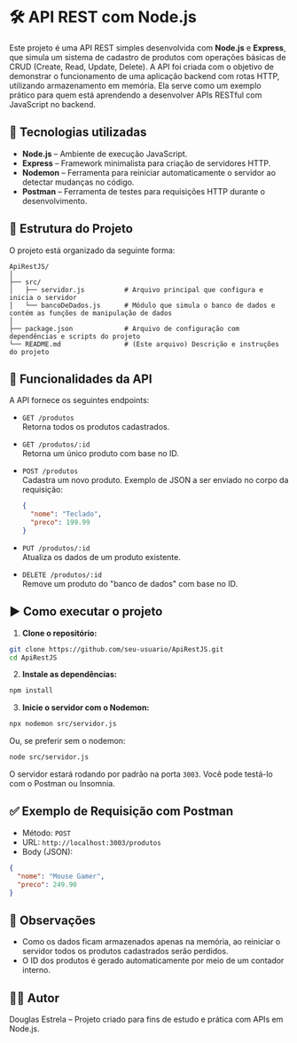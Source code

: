 
# 🛠️ API REST com Node.js

Este projeto é uma API REST simples desenvolvida com **Node.js** e **Express**, que simula um sistema de cadastro de produtos com operações básicas de CRUD (Create, Read, Update, Delete). A API foi criada com o objetivo de demonstrar o funcionamento de uma aplicação backend com rotas HTTP, utilizando armazenamento em memória. Ela serve como um exemplo prático para quem está aprendendo a desenvolver APIs RESTful com JavaScript no backend.

## 🚀 Tecnologias utilizadas

- **Node.js** – Ambiente de execução JavaScript.
- **Express** – Framework minimalista para criação de servidores HTTP.
- **Nodemon** – Ferramenta para reiniciar automaticamente o servidor ao detectar mudanças no código.
- **Postman** – Ferramenta de testes para requisições HTTP durante o desenvolvimento.

## 📁 Estrutura do Projeto

O projeto está organizado da seguinte forma:

```
ApiRestJS/
│
├── src/
│   ├── servidor.js          # Arquivo principal que configura e inicia o servidor
│   └── bancoDeDados.js      # Módulo que simula o banco de dados e contém as funções de manipulação de dados
│
├── package.json             # Arquivo de configuração com dependências e scripts do projeto
└── README.md                # (Este arquivo) Descrição e instruções do projeto
```

## 🔧 Funcionalidades da API

A API fornece os seguintes endpoints:

- `GET /produtos`  
  Retorna todos os produtos cadastrados.

- `GET /produtos/:id`  
  Retorna um único produto com base no ID.

- `POST /produtos`  
  Cadastra um novo produto. Exemplo de JSON a ser enviado no corpo da requisição:
  ```json
  {
    "nome": "Teclado",
    "preco": 199.99
  }
  ```

- `PUT /produtos/:id`  
  Atualiza os dados de um produto existente.

- `DELETE /produtos/:id`  
  Remove um produto do "banco de dados" com base no ID.

## ▶️ Como executar o projeto

1. **Clone o repositório:**

```bash
git clone https://github.com/seu-usuario/ApiRestJS.git
cd ApiRestJS
```

2. **Instale as dependências:**

```bash
npm install
```

3. **Inicie o servidor com o Nodemon:**

```bash
npx nodemon src/servidor.js
```

Ou, se preferir sem o nodemon:

```bash
node src/servidor.js
```

O servidor estará rodando por padrão na porta `3003`. Você pode testá-lo com o Postman ou Insomnia.

## ✅ Exemplo de Requisição com Postman

- Método: `POST`  
- URL: `http://localhost:3003/produtos`  
- Body (JSON):
```json
{
  "nome": "Mouse Gamer",
  "preco": 249.90
}
```

## 📌 Observações

- Como os dados ficam armazenados apenas na memória, ao reiniciar o servidor todos os produtos cadastrados serão perdidos.
- O ID dos produtos é gerado automaticamente por meio de um contador interno.

## 👨‍💻 Autor

Douglas Estrela – Projeto criado para fins de estudo e prática com APIs em Node.js.

